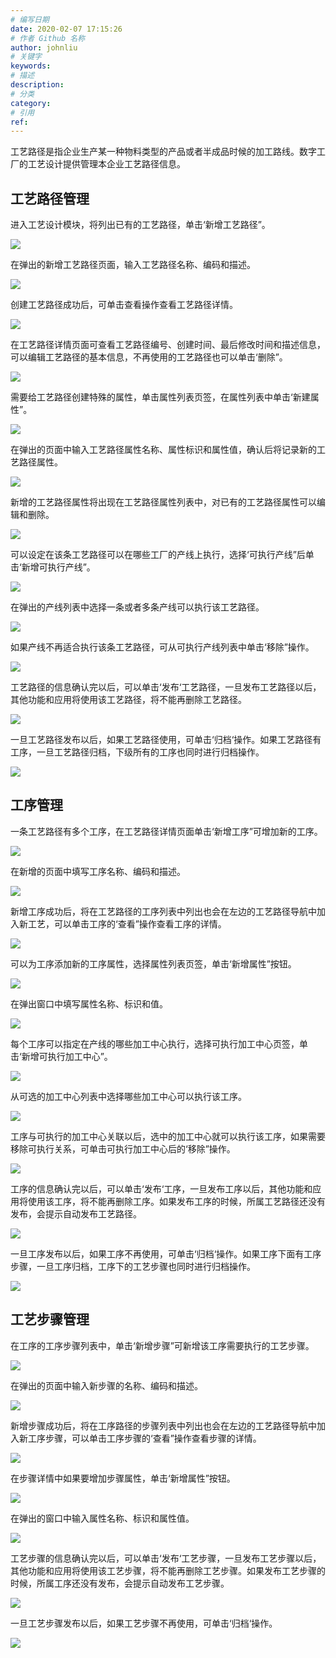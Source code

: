 ```yaml
---
# 编写日期
date: 2020-02-07 17:15:26
# 作者 Github 名称
author: johnliu
# 关键字
keywords:
# 描述
description:
# 分类
category: 
# 引用
ref:
---
```


工艺路径是指企业生产某一种物料类型的产品或者半成品时候的加工路线。数字工厂的工艺设计提供管理本企业工艺路径信息。

## 工艺路径管理

进入工艺设计模块，将列出已有的工艺路径，单击‘新增工艺路径”。

![](https://static-aliyun-doc.oss-cn-hangzhou.aliyuncs.com/assets/img/zh-CN/3180779851/p53352.png)

在弹出的新增工艺路径页面，输入工艺路径名称、编码和描述。

![](https://static-aliyun-doc.oss-cn-hangzhou.aliyuncs.com/assets/img/zh-CN/4180779851/p53353.png)

创建工艺路径成功后，可单击查看操作查看工艺路径详情。

![](https://static-aliyun-doc.oss-cn-hangzhou.aliyuncs.com/assets/img/zh-CN/4180779851/p53356.png)

在工艺路径详情页面可查看工艺路径编号、创建时间、最后修改时间和描述信息，可以编辑工艺路径的基本信息，不再使用的工艺路径也可以单击‘删除”。

![](https://static-aliyun-doc.oss-cn-hangzhou.aliyuncs.com/assets/img/zh-CN/4180779851/p53357.png)

需要给工艺路径创建特殊的属性，单击属性列表页签，在属性列表中单击‘新建属性”。

![](https://static-aliyun-doc.oss-cn-hangzhou.aliyuncs.com/assets/img/zh-CN/4180779851/p53360.png)

在弹出的页面中输入工艺路径属性名称、属性标识和属性值，确认后将记录新的工艺路径属性。

![](https://static-aliyun-doc.oss-cn-hangzhou.aliyuncs.com/assets/img/zh-CN/4180779851/p53362.png)

新增的工艺路径属性将出现在工艺路径属性列表中，对已有的工艺路径属性可以编辑和删除。

![](https://static-aliyun-doc.oss-cn-hangzhou.aliyuncs.com/assets/img/zh-CN/5180779851/p53363.png)

可以设定在该条工艺路径可以在哪些工厂的产线上执行，选择‘可执行产线”后单击‘新增可执行产线”。

![](https://static-aliyun-doc.oss-cn-hangzhou.aliyuncs.com/assets/img/zh-CN/5180779851/p53365.png)

在弹出的产线列表中选择一条或者多条产线可以执行该工艺路径。

![](https://static-aliyun-doc.oss-cn-hangzhou.aliyuncs.com/assets/img/zh-CN/5180779851/p53368.png)

如果产线不再适合执行该条工艺路径，可从可执行产线列表中单击‘移除”操作。

![](https://static-aliyun-doc.oss-cn-hangzhou.aliyuncs.com/assets/img/zh-CN/5180779851/p53370.png)

工艺路径的信息确认完以后，可以单击‘发布‘工艺路径，一旦发布工艺路径以后，其他功能和应用将使用该工艺路径，将不能再删除工艺路径。

![](https://static-aliyun-doc.oss-cn-hangzhou.aliyuncs.com/assets/img/zh-CN/5180779851/p53374.png)

一旦工艺路径发布以后，如果工艺路径使用，可单击‘归档‘操作。如果工艺路径有工序，一旦工艺路径归档，下级所有的工序也同时进行归档操作。

![](https://static-aliyun-doc.oss-cn-hangzhou.aliyuncs.com/assets/img/zh-CN/6180779851/p53375.png)

## 工序管理

一条工艺路径有多个工序，在工艺路径详情页面单击‘新增工序”可增加新的工序。

![](https://static-aliyun-doc.oss-cn-hangzhou.aliyuncs.com/assets/img/zh-CN/6180779851/p53378.png)

在新增的页面中填写工序名称、编码和描述。

![](https://static-aliyun-doc.oss-cn-hangzhou.aliyuncs.com/assets/img/zh-CN/6180779851/p53379.png)

新增工序成功后，将在工艺路径的工序列表中列出也会在左边的工艺路径导航中加入新工艺，可以单击工序的‘查看”操作查看工序的详情。

![](https://static-aliyun-doc.oss-cn-hangzhou.aliyuncs.com/assets/img/zh-CN/6180779851/p53380.png)

可以为工序添加新的工序属性，选择属性列表页签，单击‘新增属性”按钮。

![](https://static-aliyun-doc.oss-cn-hangzhou.aliyuncs.com/assets/img/zh-CN/7180779851/p53381.png)

在弹出窗口中填写属性名称、标识和值。

![](https://static-aliyun-doc.oss-cn-hangzhou.aliyuncs.com/assets/img/zh-CN/7180779851/p53383.png)

每个工序可以指定在产线的哪些加工中心执行，选择可执行加工中心页签，单击‘新增可执行加工中心”。

![](https://static-aliyun-doc.oss-cn-hangzhou.aliyuncs.com/assets/img/zh-CN/7180779851/p53384.png)

从可选的加工中心列表中选择哪些加工中心可以执行该工序。

![](https://static-aliyun-doc.oss-cn-hangzhou.aliyuncs.com/assets/img/zh-CN/7180779851/p53385.png)

工序与可执行的加工中心关联以后，选中的加工中心就可以执行该工序，如果需要移除可执行关系，可单击可执行加工中心后的‘移除”操作。

![](https://static-aliyun-doc.oss-cn-hangzhou.aliyuncs.com/assets/img/zh-CN/7180779851/p53386.png)

工序的信息确认完以后，可以单击‘发布‘工序，一旦发布工序以后，其他功能和应用将使用该工序，将不能再删除工序。如果发布工序的时候，所属工艺路径还没有发布，会提示自动发布工艺路径。

![](https://static-aliyun-doc.oss-cn-hangzhou.aliyuncs.com/assets/img/zh-CN/8180779851/p53387.png)

一旦工序发布以后，如果工序不再使用，可单击‘归档‘操作。如果工序下面有工序步骤，一旦工序归档，工序下的工艺步骤也同时进行归档操作。

![](https://static-aliyun-doc.oss-cn-hangzhou.aliyuncs.com/assets/img/zh-CN/8180779851/p53388.png)

## 工艺步骤管理

在工序的工序步骤列表中，单击‘新增步骤”可新增该工序需要执行的工艺步骤。

![](https://static-aliyun-doc.oss-cn-hangzhou.aliyuncs.com/assets/img/zh-CN/8180779851/p53396.png)

在弹出的页面中输入新步骤的名称、编码和描述。

![](https://static-aliyun-doc.oss-cn-hangzhou.aliyuncs.com/assets/img/zh-CN/8180779851/p53398.png)

新增步骤成功后，将在工序路径的步骤列表中列出也会在左边的工艺路径导航中加入新工序步骤，可以单击工序步骤的‘查看”操作查看步骤的详情。

![](https://static-aliyun-doc.oss-cn-hangzhou.aliyuncs.com/assets/img/zh-CN/8180779851/p53399.png)

在步骤详情中如果要增加步骤属性，单击‘新增属性”按钮。

![](https://static-aliyun-doc.oss-cn-hangzhou.aliyuncs.com/assets/img/zh-CN/9180779851/p53400.png)

在弹出的窗口中输入属性名称、标识和属性值。

![](https://static-aliyun-doc.oss-cn-hangzhou.aliyuncs.com/assets/img/zh-CN/9180779851/p53401.png)

工艺步骤的信息确认完以后，可以单击‘发布‘工艺步骤，一旦发布工艺步骤以后，其他功能和应用将使用该工艺步骤，将不能再删除工艺步骤。如果发布工艺步骤的时候，所属工序还没有发布，会提示自动发布工艺步骤。

![](https://static-aliyun-doc.oss-cn-hangzhou.aliyuncs.com/assets/img/zh-CN/9180779851/p53404.png)

一旦工艺步骤发布以后，如果工艺步骤不再使用，可单击‘归档‘操作。

![](https://static-aliyun-doc.oss-cn-hangzhou.aliyuncs.com/assets/img/zh-CN/9180779851/p53405.png)